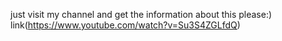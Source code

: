 just visit my channel and get the information about this please:)
link(https://www.youtube.com/watch?v=Su3S4ZGLfdQ)
